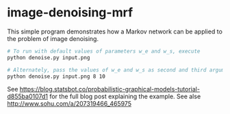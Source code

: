 # image-denoising-mrf

This simple program demonstrates how a Markov network can be applied to the problem of image denoising.

```bash
# To run with default values of parameters w_e and w_s, execute
python denoise.py input.png

# Alternately, pass the values of w_e and w_s as second and third arguments respectively:
python denoise.py input.png 8 10
```

See https://blog.statsbot.co/probabilistic-graphical-models-tutorial-d855ba0107d1 for the full blog post explaining the example.
See alse http://www.sohu.com/a/207319466_465975
